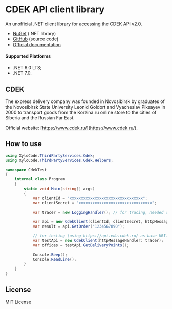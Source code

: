﻿# CDEK API client library

An unofficial .NET client library for accessing the CDEK API v2.0.

- [NuGet](https://www.nuget.org/packages/XyloCode.ThirdPartyServices.Cdek) (.NET library)
- [GitHub](https://github.com/xylocode/ThirdPartyServices.Cdek) (source code)
- [Official documentation](https://api-docs.cdek.ru/33828739.html)

#### Supported Platforms

- .NET 6.0 LTS;
- .NET 7.0.

## CDEK

The express delivery company was founded in Novosibirsk by graduates of the Novosibirsk State University Leonid Goldort and Vyacheslav Piksayev in 2000 to transport goods from the Korzina.ru online store to the cities of Siberia and the Russian Far East.

Official website: [https://www.cdek.ru/](https://www.cdek.ru/).

## How to use

```cs
using XyloCode.ThirdPartyServices.Cdek;
using XyloCode.ThirdPartyServices.Cdek.Helpers;

namespace CdekTest
{
    internal class Program
    {
        static void Main(string[] args)
        {
            var clientId = "xxxxxxxxxxxxxxxxxxxxxxxxxxxxxxxx";
            var clientSecret = "xxxxxxxxxxxxxxxxxxxxxxxxxxxxxxxx";
            
            var tracer = new LoggingHandler(); // for tracing, needed only for debugging

            var api = new CdekClient(clientId, clientSecret, httpMessageHandler: tracer);
            var result = api.GetOrder("1234567890");

            // for testing (using https://api.edu.cdek.ru/ as base URI)
            var testApi = new CdekClient(httpMessageHandler: tracer);
            var offices = testApi.GetDeliveryPoints();

            Console.Beep();
            Console.ReadLine();
        }
    }
}
```

## License

MIT License
